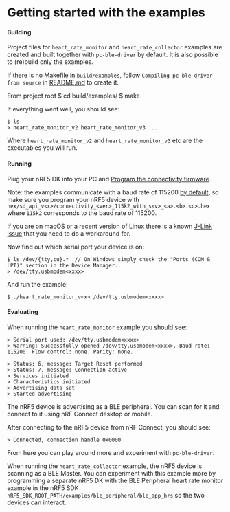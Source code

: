 # Getting started with the examples

#### Building

Project files for `heart_rate_monitor` and `heart_rate_collector` examples are created and built together with `pc-ble-driver` by default. It is also possible to (re)build only the examples.

If there is no Makefile in `build/examples`, follow `Compiling pc-ble-driver from source` in [README.md](/README.md#Compiling-pc-ble-driver-from-source) to create it.

From project root
    $ cd build/examples/
    $ make

If everything went well, you should see:

    $ ls
    > heart_rate_monitor_v2 heart_rate_monitor_v3 ...

Where `heart_rate_monitor_v2` and `heart_rate_monitor_v3` etc are the executables you will run.

#### Running

Plug your nRF5 DK into your PC and [Program the connectivity firmware](/README.md#Programming-connectivity-HEX-files).

Note: the examples communicate with a baud rate of 115200 [by default](https://github.com/NordicSemiconductor/pc-ble-driver/blob/master/examples/heart_rate_monitor/main.c#L420), so make sure you program your nRF5 device with `hex/sd_api_v<x>/connectivity_<ver>_115k2_with_s<v>_<a>.<b>.<c>.hex` where `115k2` corresponds to the baud rate of 115200.

If you are on macOS or a recent version of Linux there is a known [J-Link issue](https://github.com/NordicSemiconductor/pc-ble-driver#macos-os-x) that you need to do a workaround for.

Now find out which serial port your device is on:

    $ ls /dev/{tty,cu}.*  // On Windows simply check the "Ports (COM & LPT)" section in the Device Manager.
    > /dev/tty.usbmodem<xxxx>

And run the example:

    $ ./heart_rate_monitor_v<x> /dev/tty.usbmodem<xxxx>

#### Evaluating

When running the `heart_rate_monitor` example you should see:

    > Serial port used: /dev/tty.usbmodem<xxxx>
    > Warning: Successfully opened /dev/tty.usbmodem<xxxx>. Baud rate: 115200. Flow control: none. Parity: none.

    > Status: 6, message: Target Reset performed
    > Status: 7, message: Connection active
    > Services initiated
    > Characteristics initiated
    > Advertising data set
    > Started advertising

The nRF5 device is advertising as a BLE peripheral. You can scan for it and connect to it using nRF Connect desktop or mobile.

After connecting to the nRF5 device from nRF Connect, you should see:

    > Connected, connection handle 0x0000

From here you can play around more and experiment with `pc-ble-driver`.

When running the `heart_rate_collector` example, the nRF5 device is scanning as a BLE Master. You can experiment with this example more by programming a separate nRF5 DK with the BLE Peripheral heart rate monitor example in the nRF5 SDK `nRF5_SDK_ROOT_PATH/examples/ble_peripheral/ble_app_hrs` so the two devices can interact.

